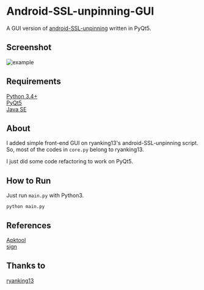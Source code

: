 # Android-SSL-unpinning-GUI

A GUI version of [android-SSL-unpinning](https://github.com/ryanking13/android-SSL-unpinning) written in PyQt5.

## Screenshot

![example](https://user-images.githubusercontent.com/68897720/93759519-4b084e80-fc45-11ea-985a-99492d7b294d.png)

## Requirements

[Python 3.4+](https://www.python.org/downloads/)  
[PyQt5](https://pypi.org/project/PyQt5/)  
[Java SE](https://www.oracle.com/java/technologies/javase-downloads.html)

## About

I added simple front-end GUI on ryanking13's android-SSL-unpinning script. So, most of the codes in `core.py` belong to ryanking13.  

I just did some code refactoring to work on PyQt5.

## How to Run

Just run `main.py` with Python3.
```
python main.py
```

## References
[Apktool](https://github.com/iBotPeaches/Apktool)  
[sign](https://github.com/appium-boneyard/sign)

## Thanks to
[ryanking13](https://github.com/ryanking13)
